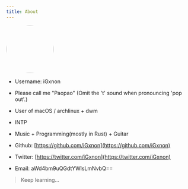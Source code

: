 ```yaml
---
title: About
---
```


<img src="/images/logo.png" width=128 height=128 style="border-radius: 100%;"/>

+ Username: iGxnon
+ Please call me "Paopao" (Omit the 't' sound when pronouncing 'pop out'.)
+ User of macOS / archlinux + dwm
+ INTP
+ Music + Programming(mostly in Rust) + Guitar


+ Github: [https://github.com/iGxnon](https://github.com/iGxnon)
+ Twitter: [https://twitter.com/iGxnon](https://twitter.com/iGxnon)
+ Email: aWd4bm9uQGdtYWlsLmNvbQ==

> Keep learning...
